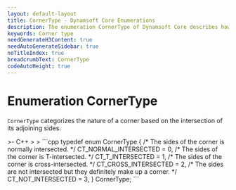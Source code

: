 ```yaml
---
layout: default-layout
title: CornerType - Dynamsoft Core Enumerations
description: The enumeration CornerType of Dynamsoft Core describes how the corner is formed by its sides.
keywords: Corner type
needGenerateH3Content: true
needAutoGenerateSidebar: true
noTitleIndex: true
breadcrumbText: CornerType
codeAutoHeight: true
---
```


# Enumeration CornerType

`CornerType` categorizes the nature of a corner based on the intersection of its adjoining sides.

<div class="sample-code-prefix template2"></div>
   >- C++
   >
>
```cpp
typedef enum CornerType
{
   /* The sides of the corner is normally intersected. */
   CT_NORMAL_INTERSECTED = 0,
   /* The sides of the corner is T-intersected. */
   CT_T_INTERSECTED = 1,
   /* The sides of the corner is cross-intersected. */
   CT_CROSS_INTERSECTED = 2,
   /* The sides are not intersected but they definitely make up a corner. */
   CT_NOT_INTERSECTED = 3,
} CornerType;
```